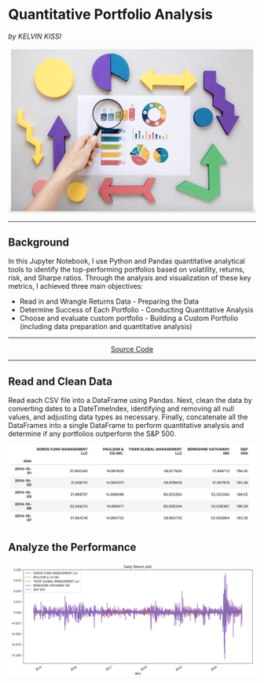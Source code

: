 # Quantitative Portfolio Analysis 

*by KELVIN KISSI*

![Display](Resources/Portfolio.jpg)

---

## Background

In this Jupyter Notebook, I use Python and Pandas quantitative analytical tools to identify the top-performing portfolios based on volatility, returns, risk, and Sharpe ratios. Through the analysis and visualization of these key metrics, I achieved three main objectives:

* Read in and Wrangle Returns Data - Preparing the Data
* Determine Success of Each Portfolio - Conducting Quantitative Analysis
* Choose and evaluate custom portfolio - Building a Custom Portfolio (including data preparation and quantitative analysis)
   
---

<div align="center">
   
   [Source Code](https://github.com/kelvinkissi/Quantitative-Analysis-With-Pandas/blob/master/risk_return_analysis.ipynb)
   
</div>

---

## Read and Clean Data

Read each CSV file into a DataFrame using Pandas. Next, clean the data by converting dates to a DateTimeIndex, identifying and removing all null values, and adjusting data types as necessary. Finally, concatenate all the DataFrames into a single DataFrame to perform quantitative analysis and determine if any portfolios outperform the S&P 500.

![Display](Resources/Dataframe.jpg)

## Analyze the Performance

![Display](Resources/Performance.jpg)

